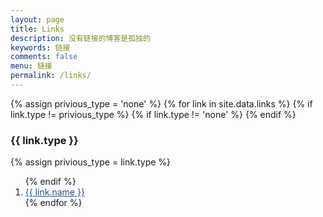 ```yaml
---
layout: page
title: Links
description: 没有链接的博客是孤独的
keywords: 链接
comments: false
menu: 链接
permalink: /links/
---
```


<div>
  {% assign privious_type = 'none' %}
    {% for link in site.data.links %}
      {% if link.type != privious_type %}
        {% if link.type != 'none' %}
          </ol>
        {% endif %}
        <h3>{{ link.type }}</h3>
      {% assign privious_type = link.type %}
      <ol class="posts-list" >
      {% endif %}
      <li class="posts-list-item">
        <a class="posts-list-name" style="color:#2d5186" href="{{ link.url }}">{{ link.name }}</a>
      </li>
    {% endfor %}
  </ol>
</div>
